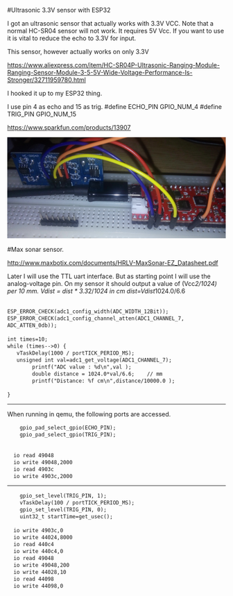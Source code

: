 #Ultrasonic 3.3V sensor with ESP32 

I got an ultrasonic sensor that actually works with 3.3V VCC.
Note that a normal HC-SR04 sensor will not work. It requires 5V Vcc.
If you want to use it is vital to reduce the echo to 3.3V for input.

This sensor, however actually works on only 3.3V

https://www.aliexpress.com/item/HC-SR04P-Ultrasonic-Ranging-Module-Ranging-Sensor-Module-3-5-5V-Wide-Voltage-Performance-Is-Stronger/32711959780.html


I hooked it up to my ESP32 thing.

I use pin 4 as echo and 15 as trig.
  #define ECHO_PIN GPIO_NUM_4
  #define TRIG_PIN GPIO_NUM_15


https://www.sparkfun.com/products/13907

![connection](connect.png)

#Max sonar sensor.

http://www.maxbotix.com/documents/HRLV-MaxSonar-EZ_Datasheet.pdf

Later I will use the TTL uart interface. But as starting point I will use the analog-voltage pin.
On my sensor it should output a value of (Vcc*2/1024) per 10 mm.
Vdist = dist * 3.3*2/*1024        in cm
dist=Vdist*1024.0/6.6
```

ESP_ERROR_CHECK(adc1_config_width(ADC_WIDTH_12Bit));
ESP_ERROR_CHECK(adc1_config_channel_atten(ADC1_CHANNEL_7, ADC_ATTEN_0db));

int times=10;
while (times-->0) {
   vTaskDelay(1000 / portTICK_PERIOD_MS);
   unsigned int val=adc1_get_voltage(ADC1_CHANNEL_7);
        printf("ADC value : %d\n",val );
        double distance = 1024.0*val/6.6;    // mm
        printf("Distance: %f cm\n",distance/10000.0 );

}
```


---------------

When running in qemu, the following ports are accessed.

```
    gpio_pad_select_gpio(ECHO_PIN);
    gpio_pad_select_gpio(TRIG_PIN);


  io read 49048 
  io write 49048,2000 
  io read 4903c 
  io write 4903c,2000 
```



---------------

```
    gpio_set_level(TRIG_PIN, 1);
    vTaskDelay(100 / portTICK_PERIOD_MS);
    gpio_set_level(TRIG_PIN, 0);
    uint32_t startTime=get_usec();

  io write 4903c,0 
  io write 44024,8000 
  io read 440c4 
  io write 440c4,0 
  io read 49048 
  io write 49048,200 
  io write 44028,10 
  io read 44098 
  io write 44098,0 
```